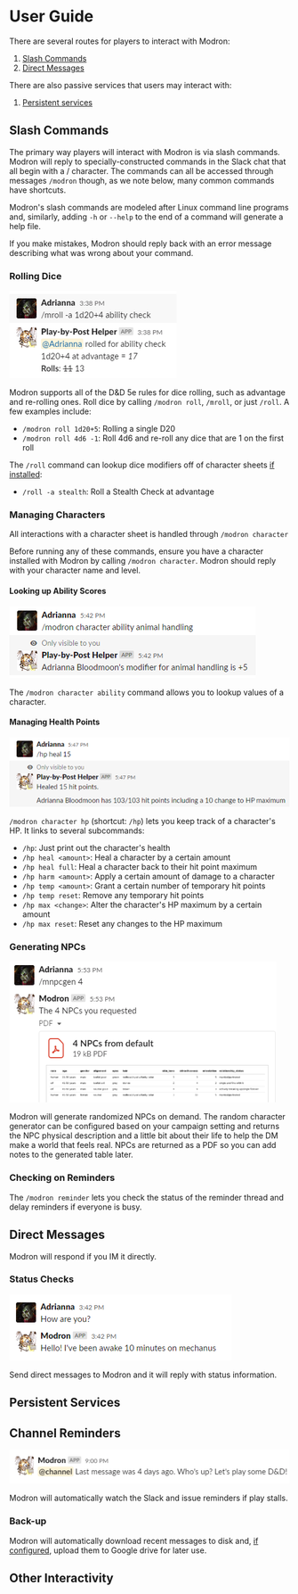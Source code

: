 # User Guide

There are several routes for players to interact with Modron:

1. [Slash Commands](#slash-commands)
1. [Direct Messages](#direct-messages)

There are also passive services that users may interact with:

1. [Persistent services](#persistent-services)

## Slash Commands

The primary way players will interact with Modron is via slash commands.
Modron will reply to specially-constructed commands in the Slack chat that all
begin with a / character.
The commands can all be accessed through messages `/modron` though,
as we note below, many common commands have shortcuts.

Modron's slash commands are modeled after Linux command line programs
and, similarly, adding `-h` or `--help` to the end of a command 
will generate a help file.

If you make mistakes, Modron should reply back with an error message
describing what was wrong about your command. 

### Rolling Dice

![rolling_dice](img/roll-command.png)

Modron supports all of the D&D 5e rules for dice rolling, such
as advantage and re-rolling ones.
Roll dice by calling `/modron roll`, `/mroll`, or just `/roll`.
A few examples include:

   - `/modron roll 1d20+5`: Rolling a single D20
   - `/modron roll 4d6 -1`: Roll 4d6 and re-roll any dice that are 1 on the first roll

The `/roll` command can lookup dice modifiers off of character sheets
[if installed](installation.md#adding-character-sheets):

   - `/roll -a stealth`: Roll a Stealth Check at advantage
   
### Managing Characters

All interactions with a character sheet is handled through `/modron character`

Before running any of these commands, ensure you have a character installed with Modron
by calling `/modron character`. Modron should reply with your character name and level.

#### Looking up Ability Scores

![ability-lookup](img/ability-lookup.png)

The `/modron character ability` command allows you to lookup values of a character.

#### Managing Health Points

![manage-hp](img/manage-hp.png)

`/modron character hp` (shortcut: `/hp`) lets you keep track of a character's HP. 
It links to several subcommands:

   - `/hp`: Just print out the character's health
   - `/hp heal <amount>`: Heal a character by a certain amount 
   - `/hp heal full`: Heal a character back to their hit point maximum 
   - `/hp harm <amount>`: Apply a certain amount of damage to a character
   - `/hp temp <amount>`: Grant a certain number of temporary hit points
   - `/hp temp reset`: Remove any temporary hit points 
   - `/hp max <change>`: Alter the character's HP maximum by a certain amount
   - `/hp max reset`: Reset any changes to the HP maximum
   
### Generating NPCs

![npc-generator](img/npc-generator.png)

Modron will generate randomized NPCs on demand. 
The random character generator can be configured based on your campaign setting
and returns the NPC physical description and a little bit about their life
to help the DM make a world that feels real.
NPCs are returned as a PDF so you can add notes to the generated table later.

### Checking on Reminders

The `/modron reminder` lets you check the status of the reminder thread and
delay reminders if everyone is busy.

## Direct Messages

Modron will respond if you IM it directly.

### Status Checks

![status](img/checkin.png)

Send direct messages to Modron and it will reply with status information.  

## Persistent Services

## Channel Reminders

![reminder](img/reminder.png) 

Modron will automatically watch the Slack and issue reminders if play stalls.

### Back-up

Modron will automatically download recent messages to disk and, 
[if configured](installation.md#backing-up-to-google-drive), upload them to Google drive for later use.

## Other Interactivity
   
